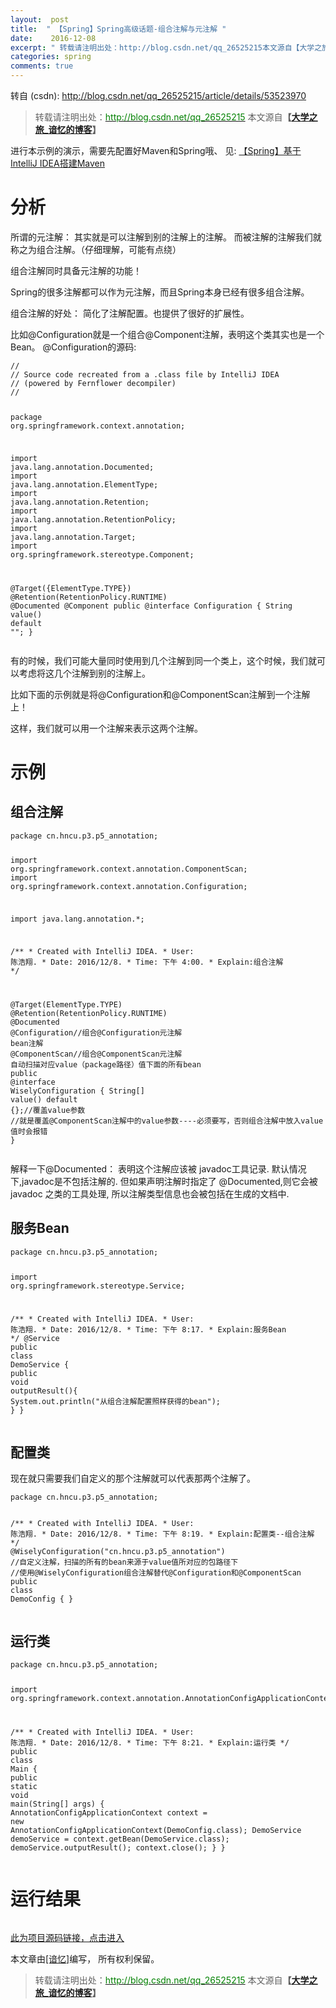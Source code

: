 ```yaml
---
layout:  post
title:  " 【Spring】Spring高级话题-组合注解与元注解 "
date:    2016-12-08
excerpt: " 转载请注明出处：http://blog.csdn.net/qq_26525215本文源自【大学之旅_谙忆的博客】进行本示例的演示，需要先配置好Maven和Spring哦、见:【Spring】基于IntelliJIDEA搭建Maven分析所谓的元注解：其实就是可以注解到别的注解上的注解。而被注解的注解我们就称之为组合注解。（仔细理解，可能有点绕）组合注解同时具备元注解的功能！Spring的很多注解都可以作为元注解，而且Spring本身已经有很多组合注解。组合注解的好处：简化了注解配置。也提供了很好的扩展性。比如@Configuration就是一个组合@Component注解，表明这个类其实也是一个Bean。@Configuration的源码:////Sourcecoderecreatedfroma.classfilebyIntelliJIDEA//(poweredbyFernflowerdecompiler)//packageorg.springframework.context.annotation;importjava.lang.annotation.Documented;importjava.lang.annotation.ElementType;importjava.lang.annotation.Retention;importjava.lang.annotation.RetentionPolicy;importjava.lang.annotation.Target;importorg.springframework.stereotype.Component;@Target({ElementType.TYPE})@Retention(RetentionPolicy.RUNTIME)@Documented@Componentpublic@interfaceConfiguration{Stringvalue()default;}有的时候，我们可能大量同时使用到几个注解到同一个类上，这个时候，我们就可以考虑将这几个注解到别的注解上。比如下面的示例就是将@Configuration和@ComponentScan注解到一个注解上！这样，我们就可以用一个注解来表示这两个注解。示例组合... "
categories: spring 
comments: true
---
```

转自 (csdn): http://blog.csdn.net/qq_26525215/article/details/53523970
<div class="markdown_views">
 <blockquote cite="陈浩翔"> 
  <p>转载请注明出处：<a href="http://blog.csdn.net/qq_26525215"><font color="green">http://blog.csdn.net/qq_26525215</font></a> 本文源自<strong>【<a href="http://blog.csdn.net/qq_26525215" target="_blank">大学之旅_谙忆的博客</a>】</strong></p> 
 </blockquote> 
 <p>进行本示例的演示，需要先配置好Maven和Spring哦、  见:  <a href="http://blog.csdn.net/qq_26525215/article/details/53010442" target="_blank">【Spring】基于IntelliJ IDEA搭建Maven</a></p> 
 <h1 id="分析">分析</h1> 
 <p>所谓的元注解：  其实就是可以注解到别的注解上的注解。  而被注解的注解我们就称之为组合注解。（仔细理解，可能有点绕）</p> 
 <p>组合注解同时具备元注解的功能！</p> 
 <p>Spring的很多注解都可以作为元注解，而且Spring本身已经有很多组合注解。</p> 
 <p>组合注解的好处：  简化了注解配置。也提供了很好的扩展性。</p> 
 <p>比如@Configuration就是一个组合@Component注解，表明这个类其实也是一个Bean。  @Configuration的源码:</p> 
 <pre class="prettyprint"><code class=" hljs avrasm">//
// Source code recreated from a <span class="hljs-preprocessor">.class</span> file by IntelliJ IDEA
// (powered by Fernflower decompiler)
//

package org<span class="hljs-preprocessor">.springframework</span><span class="hljs-preprocessor">.context</span><span class="hljs-preprocessor">.annotation</span><span class="hljs-comment">;</span>

import java<span class="hljs-preprocessor">.lang</span><span class="hljs-preprocessor">.annotation</span><span class="hljs-preprocessor">.Documented</span><span class="hljs-comment">;</span>
import java<span class="hljs-preprocessor">.lang</span><span class="hljs-preprocessor">.annotation</span><span class="hljs-preprocessor">.ElementType</span><span class="hljs-comment">;</span>
import java<span class="hljs-preprocessor">.lang</span><span class="hljs-preprocessor">.annotation</span><span class="hljs-preprocessor">.Retention</span><span class="hljs-comment">;</span>
import java<span class="hljs-preprocessor">.lang</span><span class="hljs-preprocessor">.annotation</span><span class="hljs-preprocessor">.RetentionPolicy</span><span class="hljs-comment">;</span>
import java<span class="hljs-preprocessor">.lang</span><span class="hljs-preprocessor">.annotation</span><span class="hljs-preprocessor">.Target</span><span class="hljs-comment">;</span>
import org<span class="hljs-preprocessor">.springframework</span><span class="hljs-preprocessor">.stereotype</span><span class="hljs-preprocessor">.Component</span><span class="hljs-comment">;</span>

@Target({ElementType<span class="hljs-preprocessor">.TYPE</span>})
@Retention(RetentionPolicy<span class="hljs-preprocessor">.RUNTIME</span>)
@Documented
@Component
public @interface Configuration {
    String value() default <span class="hljs-string">""</span><span class="hljs-comment">;</span>
}
</code></pre> 
 <p>有的时候，我们可能大量同时使用到几个注解到同一个类上，这个时候，我们就可以考虑将这几个注解到别的注解上。</p> 
 <p>比如下面的示例就是将@Configuration和@ComponentScan注解到一个注解上！</p> 
 <p>这样，我们就可以用一个注解来表示这两个注解。</p> 
 <h1 id="示例">示例</h1> 
 <h2 id="组合注解">组合注解</h2> 
 <pre class="prettyprint"><code class=" hljs java"><span class="hljs-keyword">package</span> cn.hncu.p3.p5_annotation;

<span class="hljs-keyword">import</span> org.springframework.context.annotation.ComponentScan;
<span class="hljs-keyword">import</span> org.springframework.context.annotation.Configuration;

<span class="hljs-keyword">import</span> java.lang.annotation.*;

<span class="hljs-javadoc">/** * Created with IntelliJ IDEA. * User: 陈浩翔. * Date: 2016/12/8. * Time: 下午 4:00. * Explain:组合注解 */</span>

<span class="hljs-annotation">@Target</span>(ElementType.TYPE)
<span class="hljs-annotation">@Retention</span>(RetentionPolicy.RUNTIME)
<span class="hljs-annotation">@Documented</span>
<span class="hljs-annotation">@Configuration</span><span class="hljs-comment">//组合@Configuration元注解 bean注解</span>
<span class="hljs-annotation">@ComponentScan</span><span class="hljs-comment">//组合@ComponentScan元注解 自动扫描对应value（package路径）值下面的所有bean</span>
<span class="hljs-keyword">public</span> @<span class="hljs-class"><span class="hljs-keyword">interface</span> <span class="hljs-title">WiselyConfiguration</span> {</span>
    String[] value() <span class="hljs-keyword">default</span> {};<span class="hljs-comment">//覆盖value参数</span>
    <span class="hljs-comment">//就是覆盖@ComponentScan注解中的value参数----必须要写，否则组合注解中放入value值时会报错</span>
}
</code></pre> 
 <p>解释一下@Documented：  表明这个注解应该被 javadoc工具记录. 默认情况下,javadoc是不包括注解的. 但如果声明注解时指定了 @Documented,则它会被 javadoc 之类的工具处理, 所以注解类型信息也会被包括在生成的文档中.</p> 
 <h2 id="服务bean">服务Bean</h2> 
 <pre class="prettyprint"><code class=" hljs java"><span class="hljs-keyword">package</span> cn.hncu.p3.p5_annotation;

<span class="hljs-keyword">import</span> org.springframework.stereotype.Service;

<span class="hljs-javadoc">/** * Created with IntelliJ IDEA. * User: 陈浩翔. * Date: 2016/12/8. * Time: 下午 8:17. * Explain:服务Bean */</span>
<span class="hljs-annotation">@Service</span>
<span class="hljs-keyword">public</span> <span class="hljs-class"><span class="hljs-keyword">class</span> <span class="hljs-title">DemoService</span> {</span>
    <span class="hljs-keyword">public</span> <span class="hljs-keyword">void</span> <span class="hljs-title">outputResult</span>(){
        System.out.println(<span class="hljs-string">"从组合注解配置照样获得的bean"</span>);
    }
}
</code></pre> 
 <h2 id="配置类">配置类</h2> 
 <p>现在就只需要我们自定义的那个注解就可以代表那两个注解了。</p> 
 <pre class="prettyprint"><code class=" hljs java"><span class="hljs-keyword">package</span> cn.hncu.p3.p5_annotation;

<span class="hljs-javadoc">/** * Created with IntelliJ IDEA. * User: 陈浩翔. * Date: 2016/12/8. * Time: 下午 8:19. * Explain:配置类--组合注解 */</span>
<span class="hljs-annotation">@WiselyConfiguration</span>(<span class="hljs-string">"cn.hncu.p3.p5_annotation"</span>)
<span class="hljs-comment">//自定义注解，扫描的所有的bean来源于value值所对应的包路径下</span>
<span class="hljs-comment">//使用@WiselyConfiguration组合注解替代@Configuration和@ComponentScan</span>
<span class="hljs-keyword">public</span> <span class="hljs-class"><span class="hljs-keyword">class</span> <span class="hljs-title">DemoConfig</span> {</span>
}
</code></pre> 
 <h2 id="运行类">运行类</h2> 
 <pre class="prettyprint"><code class=" hljs java"><span class="hljs-keyword">package</span> cn.hncu.p3.p5_annotation;

<span class="hljs-keyword">import</span> org.springframework.context.annotation.AnnotationConfigApplicationContext;

<span class="hljs-javadoc">/** * Created with IntelliJ IDEA. * User: 陈浩翔. * Date: 2016/12/8. * Time: 下午 8:21. * Explain:运行类 */</span>
<span class="hljs-keyword">public</span> <span class="hljs-class"><span class="hljs-keyword">class</span> <span class="hljs-title">Main</span> {</span>
    <span class="hljs-keyword">public</span> <span class="hljs-keyword">static</span> <span class="hljs-keyword">void</span> <span class="hljs-title">main</span>(String[] args) {
        AnnotationConfigApplicationContext context = <span class="hljs-keyword">new</span> AnnotationConfigApplicationContext(DemoConfig.class);
        DemoService demoService = context.getBean(DemoService.class);
        demoService.outputResult();
        context.close();
    }
}
</code></pre> 
 <h1 id="运行结果">运行结果</h1> 
 <p><img src="http://img.blog.csdn.net/20161208204519300" alt="" title=""></p> 
 <p><a href="https://github.com/chenhaoxiang/Java/tree/master/springBoot/src/main/java/cn/hncu/p3/p5_annotation" target="_blank">此为项目源码链接，点击进入</a></p> 
 <p>本文章由<a href="https://chenhaoxiang.github.io/">[谙忆]</a>编写， 所有权利保留。 </p> 
 <blockquote cite="陈浩翔"> 
  <p>转载请注明出处：<a href="http://blog.csdn.net/qq_26525215"><font color="green">http://blog.csdn.net/qq_26525215</font></a> 本文源自<strong>【<a href="http://blog.csdn.net/qq_26525215" target="_blank">大学之旅_谙忆的博客</a>】</strong></p> 
 </blockquote>
</div>